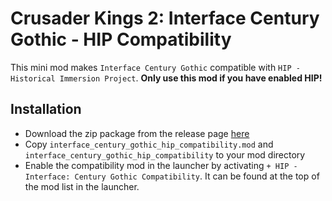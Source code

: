 # Crusader Kings 2: Interface Century Gothic - HIP Compatibility

This mini mod makes `Interface Century Gothic` compatible with `HIP - Historical Immersion Project`.
__Only use this mod if you have enabled HIP!__

## Installation
* Download the zip package from the release page [here](https://github.com/olympian-mods/crusader_kings_2-interface_century_gothic_hip_compatibility/releases)
* Copy `interface_century_gothic_hip_compatibility.mod` and `interface_century_gothic_hip_compatibility` to your mod directory
* Enable the compatibility mod in the launcher by activating `+ HIP - Interface: Century Gothic Compatibility`. It can be found at the top of the mod list in the launcher.
